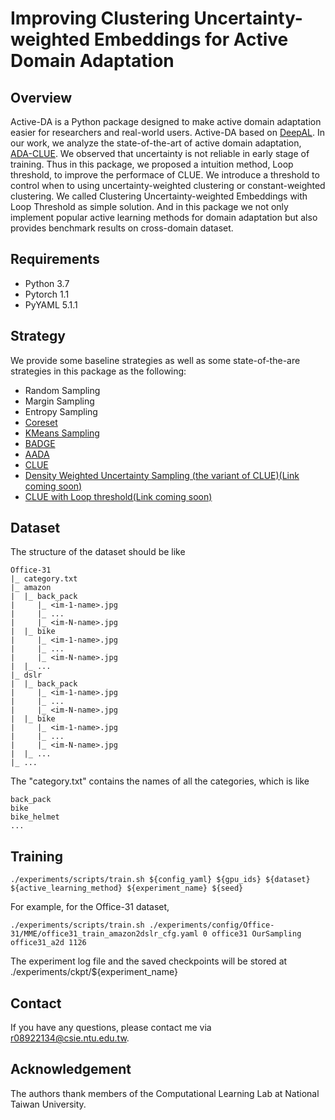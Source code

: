 # Improving Clustering Uncertainty-weighted Embeddings for Active Domain Adaptation
## Overview
Active-DA is a Python package designed to make active domain adaptation easier for researchers and real-world users. Active-DA based on [DeepAL](https://github.com/ej0cl6/deep-active-learning). In our work, we analyze the state-of-the-art of active domain adaptation, [ADA-CLUE](https://arxiv.org/pdf/2010.08666.pdf). We observed that uncertainty is not reliable in early stage of training. Thus in this package, we proposed a intuition method, Loop threshold, to improve the performace of CLUE. We introduce a threshold to control when to using uncertainty-weighted clustering or constant-weighted clustering. We called Clustering Uncertainty-weighted Embeddings with Loop Threshold as simple solution. And in this package we not only implement popular active learning methods for domain adaptation but also provides benchmark results on cross-domain dataset. 

## Requirements
- Python 3.7
- Pytorch 1.1
- PyYAML 5.1.1

## Strategy
We provide some baseline strategies as well as some state-of-the-are strategies in this package as the following:

* Random Sampling
* Margin Sampling
* Entropy Sampling
* [Coreset](https://arxiv.org/abs/1708.00489)
* [KMeans Sampling](https://arxiv.org/abs/1708.00489)
* [BADGE](http://arxiv.org/abs/1906.03671)
* [AADA](https://openaccess.thecvf.com/content_WACV_2020/papers/Su_Active_Adversarial_Domain_Adaptation_WACV_2020_paper.pdf)
* [CLUE](https://arxiv.org/pdf/2010.08666.pdf)
* [Density Weighted Uncertainty Sampling (the variant of CLUE)(Link coming soon)]()
* [CLUE with Loop threshold(Link coming soon)]()
## Dataset
The structure of the dataset should be like

```
Office-31
|_ category.txt
|_ amazon
|  |_ back_pack
|     |_ <im-1-name>.jpg
|     |_ ...
|     |_ <im-N-name>.jpg
|  |_ bike
|     |_ <im-1-name>.jpg
|     |_ ...
|     |_ <im-N-name>.jpg
|  |_ ...
|_ dslr
|  |_ back_pack
|     |_ <im-1-name>.jpg
|     |_ ...
|     |_ <im-N-name>.jpg
|  |_ bike
|     |_ <im-1-name>.jpg
|     |_ ...
|     |_ <im-N-name>.jpg
|  |_ ...
|_ ...
```
The "category.txt" contains the names of all the categories, which is like
```
back_pack
bike
bike_helmet
...
```


## Training
```
./experiments/scripts/train.sh ${config_yaml} ${gpu_ids} ${dataset} ${active_learning_method} ${experiment_name} ${seed}
```
For example, for the Office-31 dataset,
```
./experiments/scripts/train.sh ./experiments/config/Office-31/MME/office31_train_amazon2dslr_cfg.yaml 0 office31 OurSampling office31_a2d 1126
```

The experiment log file and the saved checkpoints will be stored at ./experiments/ckpt/${experiment_name}


## Contact
If you have any questions, please contact me via r08922134@csie.ntu.edu.tw.

## Acknowledgement
The authors thank members of the Computational Learning Lab at National Taiwan University.

